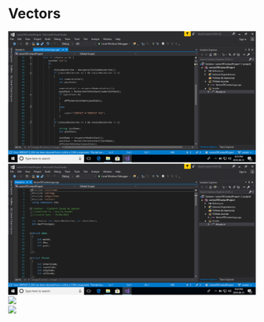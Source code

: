 # Vectors
<img src="https://github.com/Kleibert/Vectors/blob/master/VirtualBox_win%2010_31_08_2018_21_35_23.png"/>
<br/>
<img src="https://github.com/Kleibert/Vectors/blob/master/VirtualBox_win%2010_31_08_2018_21_34_00.png"/>
<br/>
<img src="Vectors/VirtualBox_win 10_31_08_2018_21_37_41.png"/>
<br/>
<img src="Vectors/VirtualBox_win 10_31_08_2018_21_38_01.png"/>
